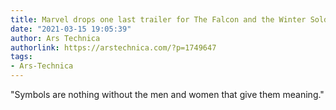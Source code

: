 ```yaml
---
title: Marvel drops one last trailer for The Falcon and the Winter Soldier
date: "2021-03-15 19:05:39"
author: Ars Technica
authorlink: https://arstechnica.com/?p=1749647
tags:
- Ars-Technica
---
```

"Symbols are nothing without the men and women that give them meaning."